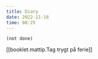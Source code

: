 ```yaml
---
title: Diary
date: 2022-11-18
time: 08:25
---
```


```tasks
(not done)
```

[[booklet.mattip.Tag trygt på ferie]]

